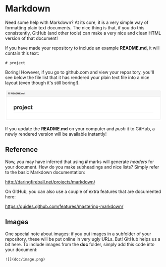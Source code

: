 # Markdown

Need some help with Markdown? At its core, it is a very simple way of formatting plain text documents. The nice thing is that, if you do this consistently, GitHub (and other tools) can make a very nice and clean HTML version of that document!

If you have made your repository to include an example **README.md**, it will contain this text:

    # project

Boring! However, if you go to github.com and view your repository, you'll see below the file list that it has rendered your plain text file into a nice layout (even though it's still boring!).

![Markdown rendering example](markdown.png)

If you update the **README.md** on your computer and *push* it to GitHub, a newly rendered version will be available instantly!

## Reference

Now, you may have inferred that using **#** marks will generate *headers* for your document. How do you make subheadings and nice lists? Simply refer to the basic Markdown documentation:

<http://daringfireball.net/projects/markdown/>

On GitHub, you can also use a couple of extra features that are documented here:

<https://guides.github.com/features/mastering-markdown/>

## Images

One special note about images: if you put images in a subfolder of your repository, these will be put online in very ugly URLs. But! GitHub helps us a bit here. To include images from the **doc** folder, simply add this code into your document:

    ![](doc/image.png)
